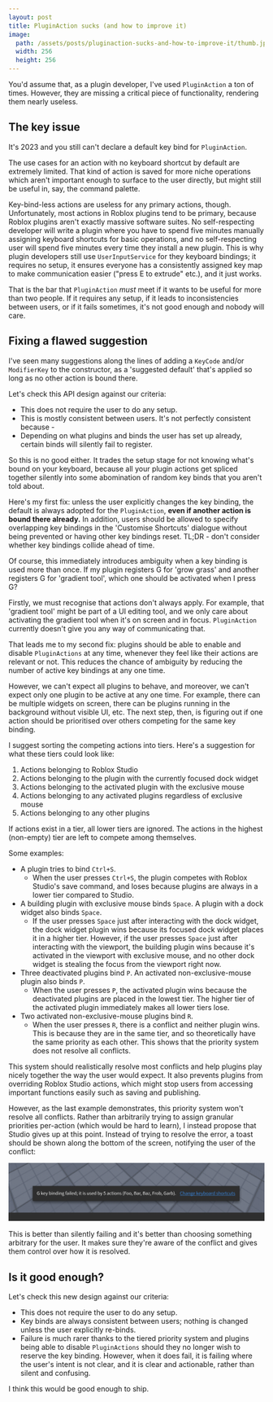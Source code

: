 ```yaml
---
layout: post
title: PluginAction sucks (and how to improve it)
image:
  path: /assets/posts/pluginaction-sucks-and-how-to-improve-it/thumb.jpg
  width: 256
  height: 256
---
```

You'd assume that, as a plugin developer, I've used `PluginAction` a ton of times. However, they are missing a critical piece of functionality, rendering them nearly useless.

## The key issue

It's 2023 and you still can't declare a default key bind for `PluginAction`.

The use cases for an action with no keyboard shortcut by default are extremely limited. That kind of action is saved for more niche operations which aren't important enough to surface to the user directly, but might still be useful in, say, the command palette. 

Key-bind-less actions are useless for any primary actions, though. Unfortunately, most actions in Roblox plugins tend to be primary, because Roblox plugins aren't exactly massive software suites. No self-respecting developer will write a plugin where you have to spend five minutes manually assigning keyboard shortcuts for basic operations, and no self-respecting user will spend five minutes every time they install a new plugin. This is why plugin developers still use `UserInputService` for they keyboard bindings; it requires no setup, it ensures everyone has a consistently assigned key map to make communication easier ("press E to extrude" etc.), and it just works.

That is the bar that `PluginAction` *must* meet if it wants to be useful for more than two people. If it requires any setup, if it leads to inconsistencies between users, or if it fails sometimes, it's not good enough and nobody will care.

## Fixing a flawed suggestion

I've seen many suggestions along the lines of adding a `KeyCode` and/or `ModifierKey` to the constructor, as a 'suggested default' that's applied so long as no other action is bound there. 

Let's check this API design against our criteria:

- This does not require the user to do any setup.
- This is mostly consistent between users. It's not perfectly consistent because -
- Depending on what plugins and binds the user has set up already, certain binds will silently fail to register.

So this is no good either. It trades the setup stage for not knowing what's bound on your keyboard, because all your plugin actions get spliced together silently into some abomination of random key binds that you aren't told about.

Here's my first fix: unless the user explicitly changes the key binding, the default is always adopted for the `PluginAction`, **even if another action is bound there already.** In addition, users should be allowed to specify overlapping key bindings in the 'Customise Shortcuts' dialogue without being prevented or having other key bindings reset. TL;DR - don't consider whether key bindings collide ahead of time.

Of course, this immediately introduces ambiguity when a key binding is used more than once. If my plugin registers G for 'grow grass' and another registers G for 'gradient tool', which one should be activated when I press G?

Firstly, we must recognise that actions don't always apply. For example, that 'gradient tool' might be part of a UI editing tool, and we only care about activating the gradient tool when it's on screen and in focus. `PluginAction` currently doesn't give you any way of communicating that.

That leads me to my second fix: plugins should be able to enable and disable `PluginActions` at any time, whenever they feel like their actions are relevant or not. This reduces the chance of ambiguity by reducing the number of active key bindings at any one time.

However, we can't expect all plugins to behave, and moreover, we can't expect only one plugin to be active at any one time. For example, there can be multiple widgets on screen, there can be plugins running in the background without visible UI, etc. The next step, then, is figuring out if one action should be prioritised over others competing for the same key binding.

I suggest sorting the competing actions into tiers. Here's a suggestion for what these tiers could look like:

1) Actions belonging to Roblox Studio
2) Actions belonging to the plugin with the currently focused dock widget
3) Actions belonging to the activated plugin with the exclusive mouse
4) Actions belonging to any activated plugins regardless of exclusive mouse
5) Actions belonging to any other plugins

If actions exist in a tier, all lower tiers are ignored. The actions in the highest (non-empty) tier are left to compete among themselves.

Some examples:

- A plugin tries to bind `Ctrl+S`. 
	- When the user presses `Ctrl+S`, the plugin competes with Roblox Studio's save command, and loses because plugins are always in a lower tier compared to Studio.
- A building plugin with exclusive mouse binds `Space`. A plugin with a dock widget also binds `Space`.
	- If the user presses `Space` just after interacting with the dock widget, the dock widget plugin wins because its focused dock widget places it in a higher tier. However, if the user presses `Space` just after interacting with the viewport, the building plugin wins because it's activated in the viewport with exclusive mouse, and no other dock widget is stealing the focus from the viewport right now.
- Three deactivated plugins bind `P`. An activated non-exclusive-mouse plugin also binds `P`.
	- When the user presses `P`, the activated plugin wins because the deactivated plugins are placed in the lowest tier. The higher tier of the activated plugin immediately makes all lower tiers lose.
- Two activated non-exclusive-mouse plugins bind `R`.
	- When the user presses `R`, there is a conflict and neither plugin wins. This is because they are in the same tier, and so theoretically have the same priority as each other. This shows that the priority system does not resolve all conflicts.

This system should realistically resolve most conflicts and help plugins play nicely together the way the user would expect. It also prevents plugins from overriding Roblox Studio actions, which might stop users from accessing important functions easily such as saving and publishing.

However, as the last example demonstrates, this priority system won't resolve all conflicts. Rather than arbitrarily trying to assign granular priorities per-action (which would be hard to learn), I instead propose that Studio gives up at this point. Instead of trying to resolve the error, a toast should be shown along the bottom of the screen, notifying the user of the conflict:

![Toast saying 'G key binding failed; it is used by 5 actions (Foo, Bar, Baz, Frob, Garb)' with a link to 'Change keyboard shortcuts'.](/assets/posts/pluginaction-sucks-and-how-to-improve-it/toast.png)

This is better than silently failing and it's better than choosing something arbitrary for the user. It makes sure they're aware of the conflict and gives them control over how it is resolved.

## Is it good enough?

Let's check this new design against our criteria:

- This does not require the user to do any setup.
- Key binds are always consistent between users; nothing is changed unless the user explicitly re-binds.
- Failure is much rarer thanks to the tiered priority system and plugins being able to disable `PluginActions` should they no longer wish to reserve the key binding. However, when it does fail, it is failing where the user's intent is not clear, and it is clear and actionable, rather than silent and confusing.

I think this would be good enough to ship.